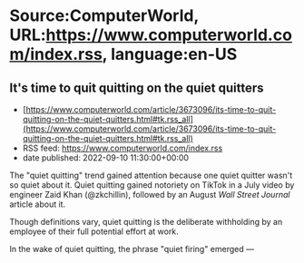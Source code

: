 # Source:ComputerWorld, URL:https://www.computerworld.com/index.rss, language:en-US

## It's time to quit quitting on the quiet quitters
 - [https://www.computerworld.com/article/3673096/its-time-to-quit-quitting-on-the-quiet-quitters.html#tk.rss_all](https://www.computerworld.com/article/3673096/its-time-to-quit-quitting-on-the-quiet-quitters.html#tk.rss_all)
 - RSS feed: https://www.computerworld.com/index.rss
 - date published: 2022-09-10 11:30:00+00:00

<article>
	<section class="page">
<p>The "quiet quitting" trend gained attention because one quiet quitter wasn't so quiet about it. Quiet quitting gained notoriety on TikTok in a July video by engineer Zaid Khan (@zkchillin), followed by an August <em>Wall Street Journal</em> article about it.</p><p>Though definitions vary, quiet quitting is the deliberate withholding by an employee of their full potential effort at work.</p><p>In the wake of quiet quitting, the phrase "quiet firing" emerged — 

